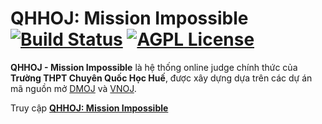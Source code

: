 # QHHOJ: Mission Impossible [![Build Status](https://github.com/qhhoj/online-judge/workflows/build/badge.svg)](https://github.com/qhhoj/online-judge/actions/) [![AGPL License](https://img.shields.io/badge/license-AGPLv3.0-blue.svg)](http://www.gnu.org/licenses/agpl-3.0)

**QHHOJ - Mission Impossible** là hệ thống online judge chính thức của **Trường THPT Chuyên Quốc Học Huế**, được xây dựng dựa trên các dự án mã nguồn mở [DMOJ](https://github.com/DMOJ/online-judge) và [VNOJ](https://github.com/VNOI-Admin/OJ). 

Truy cập [**QHHOJ: Mission Impossible**](https://qhhoj.com)
